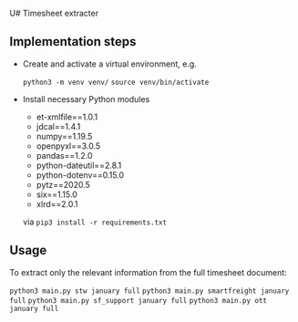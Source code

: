 U# Timesheet extracter

## Implementation steps

- Create and activate a virtual environment, e.g.

  `python3 -m venv venv/`
  `source venv/bin/activate`

- Install necessary Python modules 

  - et-xmlfile==1.0.1
  - jdcal==1.4.1
  - numpy==1.19.5
  - openpyxl==3.0.5
  - pandas==1.2.0
  - python-dateutil==2.8.1
  - python-dotenv==0.15.0
  - pytz==2020.5
  - six==1.15.0
  - xlrd==2.0.1

  via `pip3 install -r requirements.txt`


## Usage

To extract only the relevant information from the full timesheet document:

`python3 main.py stw january full`
`python3 main.py smartfreight january full`
`python3 main.py sf_support january full`
`python3 main.py ott january full`
